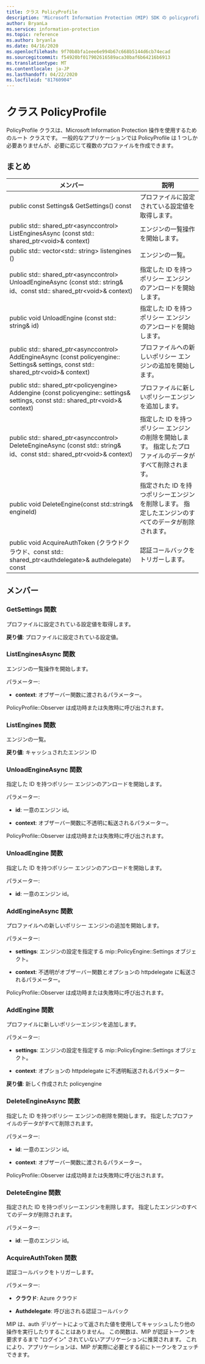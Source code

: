 ```yaml
---
title: クラス PolicyProfile
description: 'Microsoft Information Protection (MIP) SDK の policyprofile:: undefined クラスを文書にします。'
author: BryanLa
ms.service: information-protection
ms.topic: reference
ms.author: bryanla
ms.date: 04/16/2020
ms.openlocfilehash: 9f70b8bfa1eee6e994b67c668b5144d6cb74ecad
ms.sourcegitcommit: f54920bf017902616589aca30baf6b64216b6913
ms.translationtype: MT
ms.contentlocale: ja-JP
ms.lasthandoff: 04/22/2020
ms.locfileid: "81760904"
---
```

# <a name="class-policyprofile"></a>クラス PolicyProfile 
PolicyProfile クラスは、Microsoft Information Protection 操作を使用するためのルート クラスです。 一般的なアプリケーションでは PolicyProfile は 1 つしか必要ありませんが、必要に応じて複数のプロファイルを作成できます。
  
## <a name="summary"></a>まとめ
 メンバー                        | 説明                                
--------------------------------|---------------------------------------------
public const Settings& GetSettings() const  |  プロファイルに設定されている設定値を取得します。
public std:: shared_ptr\<asynccontrol\> ListEnginesAsync (const std:: shared_ptr\<void\>& context)  |  エンジンの一覧操作を開始します。
public std:: vector\<std:: string\> listengines ()  |  エンジンの一覧。
public std:: shared_ptr\<asynccontrol\> UnloadEngineAsync (const std:: string& id、const std:: shared_ptr\<void\>& context)  |  指定した ID を持つポリシー エンジンのアンロードを開始します。
public void UnloadEngine (const std:: string& id)  |  指定した ID を持つポリシー エンジンのアンロードを開始します。
public std:: shared_ptr\<asynccontrol\> AddEngineAsync (const policyengine:: Settings& settings, const std:: shared_ptr\<void\>& context)  |  プロファイルへの新しいポリシー エンジンの追加を開始します。
public std:: shared_ptr\<policyengine\> Addengine (const policyengine:: settings& settings, const std:: shared_ptr\<void\>& context)  |  プロファイルに新しいポリシーエンジンを追加します。
public std:: shared_ptr\<asynccontrol\> DeleteEngineAsync (const std:: string& id、const std:: shared_ptr\<void\>& context)  |  指定した ID を持つポリシー エンジンの削除を開始します。 指定したプロファイルのデータがすべて削除されます。
public void DeleteEngine(const std::string& engineId)  |  指定された ID を持つポリシーエンジンを削除します。 指定したエンジンのすべてのデータが削除されます。
public void AcquireAuthToken (クラウドクラウド、const std:: shared_ptr\<authdelegate\>& authdelegate) const  |  認証コールバックをトリガーします。
  
## <a name="members"></a>メンバー
  
### <a name="getsettings-function"></a>GetSettings 関数
プロファイルに設定されている設定値を取得します。

  
**戻り値**: プロファイルに設定されている設定値。
  
### <a name="listenginesasync-function"></a>ListEnginesAsync 関数
エンジンの一覧操作を開始します。

パラメーター:  
* **context**: オブザーバー関数に渡されるパラメーター。 


PolicyProfile::Observer は成功時または失敗時に呼び出されます。
  
### <a name="listengines-function"></a>ListEngines 関数
エンジンの一覧。

  
**戻り値**: キャッシュされたエンジン ID
  
### <a name="unloadengineasync-function"></a>UnloadEngineAsync 関数
指定した ID を持つポリシー エンジンのアンロードを開始します。

パラメーター:  
* **id**: 一意のエンジン id。 


* **context**: オブザーバー関数に不透明に転送されるパラメーター。 


PolicyProfile::Observer は成功時または失敗時に呼び出されます。
  
### <a name="unloadengine-function"></a>UnloadEngine 関数
指定した ID を持つポリシー エンジンのアンロードを開始します。

パラメーター:  
* **id**: 一意のエンジン id。


  
### <a name="addengineasync-function"></a>AddEngineAsync 関数
プロファイルへの新しいポリシー エンジンの追加を開始します。

パラメーター:  
* **settings**: エンジンの設定を指定する mip::PolicyEngine::Settings オブジェクト。 


* **context**: 不透明がオブザーバー関数とオプションの httpdelegate に転送されるパラメーター。 


PolicyProfile::Observer は成功時または失敗時に呼び出されます。
  
### <a name="addengine-function"></a>AddEngine 関数
プロファイルに新しいポリシーエンジンを追加します。

パラメーター:  
* **settings**: エンジンの設定を指定する mip::PolicyEngine::Settings オブジェクト。 


* **context**: オプションの httpdelegate に不透明転送されるパラメーター



  
**戻り値**: 新しく作成された policyengine
  
### <a name="deleteengineasync-function"></a>DeleteEngineAsync 関数
指定した ID を持つポリシー エンジンの削除を開始します。 指定したプロファイルのデータがすべて削除されます。

パラメーター:  
* **id**: 一意のエンジン id。 


* **context**: オブザーバー関数に渡されるパラメーター。 


PolicyProfile::Observer は成功時または失敗時に呼び出されます。
  
### <a name="deleteengine-function"></a>DeleteEngine 関数
指定された ID を持つポリシーエンジンを削除します。 指定したエンジンのすべてのデータが削除されます。

パラメーター:  
* **id**: 一意のエンジン id。


  
### <a name="acquireauthtoken-function"></a>AcquireAuthToken 関数
認証コールバックをトリガーします。

パラメーター:  
* **クラウド**: Azure クラウド 


* **Authdelegate**: 呼び出される認証コールバック


MIP は、auth デリゲートによって返された値を使用してキャッシュしたり他の操作を実行したりすることはありません。 この関数は、MIP が認証トークンを要求するまで "ログイン" されていないアプリケーションに推奨されます。 これにより、アプリケーションは、MIP が実際に必要とする前にトークンをフェッチできます。